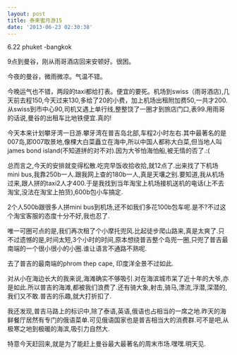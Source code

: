```yaml
---
layout: post
title: 泰柬蜜月游15
date: '2013-06-23 02:30:38'
---
```



6.22 phuket -bangkok

9点到曼谷，刚从雨哥酒店回来安顿好。很困。

今夜的曼谷，微雨微凉。气温不错。

今晚运气也不错，两段的taxi都给打表。便宜的要死。机场到swiss（雨哥酒店),几天前去程150,今天过来130,多给了20的小费，加上机场出租附加费50,一共才200.从swiss到市中心90,司机又遇上单行线,整整饶了一圈才到旅店门口,表99.用雨哥的话说,曼谷的出租车比地铁便宜.真的!

今天本来计划攀牙湾一日游.攀牙湾在普吉岛北部,车程2小时左右.其中最著名的是007岛,即007取景地,像棵大白菜矗立在海中,所以中国人都称大白菜,但当地人叫james bond island(不知道拼的对不对).因为大爷怕海怕船,被无情的否了.:(

总而言之,今天的安排就变得松散.吃完早饭收拾收拾,就12点了.出来找了下机场mini bus,我靠250b一人.跟我网上查的180b一人,真是天壤之别.要知道,我从机场过来,跟人拼的taxi2人才400.于是我找到当年淘宝上机场接机送机的电话(上不去淘宝,没法在淘宝上拍货),600b包小车搞定.

2个人500b跟很多人拼mini bus到机场,还不如我们多花100b包车呢.是不?不过这个淘宝客服的态度十分不好,我也忍了.

唯一可圈可点的是,我们再次租了个小摩托兜风.比起徒步爬山路来,真是太爽了.只不过遗憾的是,时间太短,3个小时的时间,原本想绕普吉整个岛兜一圈,只兜了普吉最南端的一个很小很小的小圈.谁让语言不通路不熟呢.

去了普吉的最南端的phrom thep cape, 印度洋全景不过如此.

对从小在海边长大的我来说,海滩确实不够吸引.对在海滨城市呆了近十年的大爷,亦是如此.所以普吉的海滩,都被我们浪费了.还有骑大象,射击,骑马,漂流,浮潜,深潜的,我们又不敢.普吉的乐趣,就大打折扣了.

我还发现,普吉马路上的标识中,除了泰语,英语,俄语也占相当的一席之地.昨天的海鲜餐厅居然有专门的俄语菜单.可见俄语国家也是普吉相当大的消费群.可不是吧,从极寒之地到极暖的海滨,吸引力自然大.

特意今天赶回来,就是为了能赶上曼谷最大最著名的周末市场.嘿嘿.明天见.


